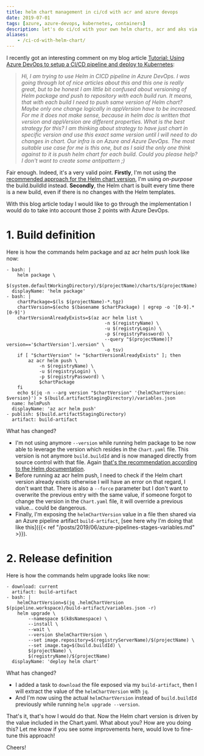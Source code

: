 ```yaml
---
title: helm chart management in ci/cd with acr and azure devops
date: 2019-07-01
tags: [azure, azure-devops, kubernetes, containers]
description: let's do ci/cd with your own helm charts, acr and aks via azure pipelines
aliases:
    - /ci-cd-with-helm-chart/
---
```

I recently got an interesting comment on my blog article [Tutorial: Using Azure DevOps to setup a CI/CD pipeline and deploy to Kubernetes](https://cloudblogs.microsoft.com/opensource/2018/11/27/tutorial-azure-devops-setup-cicd-pipeline-kubernetes-docker-helm):

> _Hi, I am trying to use Helm in CICD pipeline in Azure DevOps. I was going through lot of nice articles about this and this one is really great, but to be honest I am little bit confused about versioning of Helm package and push to repository with each build run. It means, that with each build I need to push same version of Helm chart? Maybe only one change logically in appVersion have to be increased. For me it does not make sense, because in helm doc is written that version and appVersion are different properties. What is the best strategy for this? I am thinking about strategy to have just chart in specific version and use this exact same version until I will need to do changes in chart. Our infra is on Azure and Azure DevOps. The most suitable use case for me is this one, but as I said the only one think against to it is push helm chart for each build. Could you please help? I don't want to create some antipattern ;)_

Fair enough. Indeed, it's a very valid point. **Firstly**, I'm not using the [recommended approach for the Helm chart version](https://helm.sh/docs/developing_charts/#charts-and-versioning), I'm using _on-purpose_ the build.buildId instead. **Secondly**, the Helm chart is built every time there is a new build, even if there is no changes with the Helm templates.

With this blog article today I would like to go through the implementation I would do to take into account those 2 points with Azure DevOps.

# 1. Build definition

Here is how the commands helm package and az acr helm push look like now:
```
- bash: |
    helm package \
        $(system.defaultWorkingDirectory)/$(projectName)/charts/$(projectName)
  displayName: 'helm package'
- bash: |
    chartPackage=$(ls $(projectName)-*.tgz)
    chartVersion=$(echo $(basename $chartPackage) | egrep -o '[0-9].*[0-9]')
    chartVersionAlreadyExists=$(az acr helm list \
                                    -n $(registryName) \
                                    -u $(registryLogin) \
                                    -p $(registryPassword) \
                                    --query "$(projectName)[?version=='$chartVersion'].version" \
                                    -o tsv)
    if [ "$chartVersion" != "$chartVersionAlreadyExists" ]; then
        az acr helm push \
            -n $(registryName) \
            -u $(registryLogin) \
            -p $(registryPassword) \
            $chartPackage
    fi
    echo $(jq -n --arg version "$chartVersion" '{helmChartVersion: $version}') > $(build.artifactStagingDirectory)/variables.json
  name: helmPush
  displayName: 'az acr helm push'
- publish: $(build.artifactStagingDirectory)
  artifact: build-artifact
```

What has changed?

- I'm not using anymore `--version` while running helm package to be now able to leverage the version which resides in the `Chart.yaml` file. This version is not anymore `build.buildId` and is now managed directly from source control with that file. Again [that's the recommendation according to the Helm documentation](https://helm.sh/docs/developing_charts/#charts-and-versioning).
- Before running az acr helm push, I need to check if the Helm chart version already exists otherwise I will have an error on that regard, I don't want that. There is also a `--force` parameter but I don't want to overwrite the previous entry with the same value, if someone forgot to change the version in the `Chart.yaml` file, it will override a previous value... could be dangerous.
- Finally, I'm exposing the `helmChartVersion` value in a file then shared via an Azure pipeline artifact `build-artifact`, [see here why I'm doing that like this]({{< ref "/posts/2019/06/azure-pipelines-stages-variables.md" >}}).

# 2. Release definition

Here is how the commands helm upgrade looks like now:
```
- download: current
  artifact: build-artifact
- bash: |
    helmChartVersion=$(jq .helmChartVersion $(pipeline.workspace)/build-artifact/variables.json -r)
    helm upgrade \
        --namespace $(k8sNamespace) \
        --install \
        --wait \
        --version $helmChartVersion \
        --set image.repository=$(registryServerName)/$(projectName) \
        --set image.tag=$(build.buildId) \
        $(projectName) \
        $(registryName)/$(projectName)
  displayName: 'deploy helm chart'
```

What has changed?  
- I added a task to `download` the file exposed via my `build-artifact`, then I will extract the value of the `helmChartVersion` with `jq`.
- And I'm now using the actual `helmChartVersion` instead of `build.buildId` previously while running `helm upgrade --version`.

That's it, that's how I would do that. Now the Helm chart version is driven by the value included in the Chart.yaml. What about you? How are you doing this? Let me know if you see some improvements here, would love to fine-tune this approach!

Cheers!